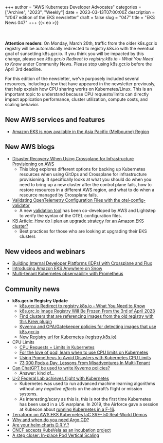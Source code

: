 +++
author = "AWS Kubernetes Developer Advocates"
categories = ["Archive", "2023", "Weekly"]
date = 2023-03-13T07:00:00Z
description = "#047 edition of the EKS newsletter"
draft = false
slug = "047"
title = "EKS News 047"
+++
{{< eo >}}
<br/><br/><br/><br/>
**Attention readers**: On Monday, March 20th, traffic from the older k8s.gcr.io registry will be automatically redirected to registry.k8s.io with the eventual goal of sunsetting k8s.gcr.io. If you think you will be impacted by this change, please see *k8s.gcr.io Redirect to registry.k8s.io - What You Need to Know* under Community News. Please stop using k8s.gcr.io before the April 3rd deadline. 

For this edition of the newsletter, we've purposely included several resources, including a few that have appeared in the newsletter previously, that help explain how CPU sharing works on Kubernetes/Linux. This is an important topic to understand because CPU requests/limits can directly impact application performance, cluster utilization, compute costs, and scaling behavior. 

## New AWS services and features
* [Amazon EKS is now available in the Asia Pacific (Melbourne) Region](https://aws.amazon.com/about-aws/whats-new/2023/03/amazon-eks-asia-pacific-melbourne-region/)

## New AWS blogs
* [Disaster Recovery When Using Crossplane for Infrastructure Provisioning on AWS](https://aws.amazon.com/blogs/opensource/disaster-recovery-when-using-crossplane-for-infrastructure-provisioning-on-aws/)
    * This blog explores different options for backing up Kubernetes resources when using GitOps and Crossplane for infrastructure provisioning. It specifically looks at what you should do when you need to bring up a new cluster after the control plane fails, how to restore resources in a different AWS region, and what to do when a resource managed by Crossplane fails. 
* [Validating OpenTelemetry Configuration Files with the otel-config-validator](https://aws.amazon.com/blogs/opensource/validating-opentelemetry-configuration-files-with-the-otel-config-validator/)
    * A new [validation tool](https://github.com/lightstep/otel-config-validator) has been co-developed by AWS and Lightstep to verify the syntax of the OTEL configuration files. 
* [KB Article: How do I plan an upgrade strategy for an Amazon EKS cluster?](https://aws.amazon.com/premiumsupport/knowledge-center/eks-plan-upgrade-cluster/)
    * Best practices for those who are looking at upgrading their EKS clusters

## New videos and webinars
* [Building Internal Developer Platforms (IDPs) with Crossplane and Flux](https://www.youtube.com/watch?v=jIVMJ0NbqtE)
* [Introducing Amazon EKS Anywhere on Snow](https://www.youtube.com/watch?v=14Tx_Qo4wZw)
* [Multi-tenant Kubernetes observability with Prometheus](https://www.youtube.com/watch?v=TzTZfjDKtSU)

## Community news
* **k8s.gcr.io Registry Update**
    * [k8s.gcr.io Redirect to registry.k8s.io - What You Need to Know](https://kubernetes.io/blog/2023/03/10/image-registry-redirect/)
    * [k8s.grc.io Image Registry Will Be Frozen From the 3rd of April 2023](https://kubernetes.io/blog/2023/02/06/k8s-gcr-io-freeze-announcement/)
    * [Find clusters that are referencing images from the old registry with this Krew plugin](https://groups.google.com/a/kubernetes.io/g/dev/c/Oq8HUQJQkXQ/m/rff9ePAaAQAJ?pli=1)
    * [Kyverno and OPA/Gatekeeper policies for detecting images that use k8s.gcr.io](https://github.com/aws/aws-eks-best-practices/tree/master/policies/k8s-registry-deprecation)
    * [New Registry url for Kubernetes (registry.k8s.io)](https://github.com/kubernetes/k8s.io/wiki/New-Registry-url-for-Kubernetes-(registry.k8s.io)#why-a-new-url)
* CPU Limits    
    * [CPU Requests + Limits in Kubernetes](https://itnext.io/cpu-limits-and-requests-in-kubernetes-fa9d55948b7c)
    * [For the love of god, learn when to use CPU limits on Kubernetes](https://medium.com/@eliran89c/for-the-love-of-god-learn-when-to-use-cpu-limits-on-kubernetes-2225341e9dbd)
    * [Using Prometheus to Avoid Disasters with Kubernetes CPU Limits](https://aws.amazon.com/blogs/containers/using-prometheus-to-avoid-disasters-with-kubernetes-cpu-limits/)
    * [73,000 Pods a Day, Lessons From Misadventures In Multi-Tenant](https://www.youtube.com/watch?v=NqtfDy_KAqg)
* [Can ChatGPT be used to write Kyverno policies?](https://nirmata.com/2023/03/06/can-chatgpt-be-used-to-write-kyverno-policies/)
    * Answer: kind of...
* [U-2 Federal Lab achieves flight with Kubernetes](https://www.af.mil/News/Article-Display/Article/2375297/u-2-federal-lab-achieves-flight-with-kubernetes/)
    * Kubernetes was used to run advanced machine learning algorithms without any *negative effects* on the aircraft’s flight or mission systems.
    * As interesting/scary as this is, this is not the first time Kubernetes has been used in a US warplane. In 2019, the Airforce gave a session at Kubecon about [running Kubernetes in a F-16](https://youtu.be/YjZ4AZ7hRM0). 
* [Terraform on AWS EKS Kubernetes IaC SRE- 50 Real-World Demos](https://www.udemy.com/course/terraform-on-aws-eks-kubernetes-iac-sre-50-real-world-demos/)
* [Why and when do you need Argo CD?](https://mkdev.me/posts/why-and-when-do-you-need-argo-cd)
* [Are your helm charts D.R.Y.?](https://yonahdissen.medium.com/are-your-helm-charts-d-r-y-d2d440b1a06)
* [CNCF accepts KubeVela as an incubation project](https://medium.com/napptive/kubevela-joins-cncf-incubator-80673474045b)
* [A step closer: In-place Pod Vertical Scaling](https://github.com/kubernetes/kubernetes/pull/102884)